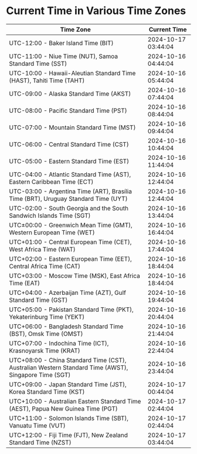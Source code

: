 # Current Time in Various Time Zones

| Time Zone | Current Time |
|-----------|--------------|
| UTC-12:00 - Baker Island Time (BIT) | 2024-10-17 03:44:04 |
| UTC-11:00 - Niue Time (NUT), Samoa Standard Time (SST) | 2024-10-16 04:44:04 |
| UTC-10:00 - Hawaii-Aleutian Standard Time (HAST), Tahiti Time (TAHT) | 2024-10-16 05:44:04 |
| UTC-09:00 - Alaska Standard Time (AKST) | 2024-10-16 07:44:04 |
| UTC-08:00 - Pacific Standard Time (PST) | 2024-10-16 08:44:04 |
| UTC-07:00 - Mountain Standard Time (MST) | 2024-10-16 09:44:04 |
| UTC-06:00 - Central Standard Time (CST) | 2024-10-16 10:44:04 |
| UTC-05:00 - Eastern Standard Time (EST) | 2024-10-16 11:44:04 |
| UTC-04:00 - Atlantic Standard Time (AST), Eastern Caribbean Time (ECT) | 2024-10-16 12:44:04 |
| UTC-03:00 - Argentina Time (ART), Brasília Time (BRT), Uruguay Standard Time (UYT) | 2024-10-16 12:44:04 |
| UTC-02:00 - South Georgia and the South Sandwich Islands Time (SGT) | 2024-10-16 13:44:04 |
| UTC±00:00 - Greenwich Mean Time (GMT), Western European Time (WET) | 2024-10-16 16:44:04 |
| UTC+01:00 - Central European Time (CET), West Africa Time (WAT) | 2024-10-16 17:44:04 |
| UTC+02:00 - Eastern European Time (EET), Central Africa Time (CAT) | 2024-10-16 18:44:04 |
| UTC+03:00 - Moscow Time (MSK), East Africa Time (EAT) | 2024-10-16 18:44:04 |
| UTC+04:00 - Azerbaijan Time (AZT), Gulf Standard Time (GST) | 2024-10-16 19:44:04 |
| UTC+05:00 - Pakistan Standard Time (PKT), Yekaterinburg Time (YEKT) | 2024-10-16 20:44:04 |
| UTC+06:00 - Bangladesh Standard Time (BST), Omsk Time (OMST) | 2024-10-16 21:44:04 |
| UTC+07:00 - Indochina Time (ICT), Krasnoyarsk Time (KRAT) | 2024-10-16 22:44:04 |
| UTC+08:00 - China Standard Time (CST), Australian Western Standard Time (AWST), Singapore Time (SGT) | 2024-10-16 23:44:04 |
| UTC+09:00 - Japan Standard Time (JST), Korea Standard Time (KST) | 2024-10-17 00:44:04 |
| UTC+10:00 - Australian Eastern Standard Time (AEST), Papua New Guinea Time (PGT) | 2024-10-17 02:44:04 |
| UTC+11:00 - Solomon Islands Time (SBT), Vanuatu Time (VUT) | 2024-10-17 02:44:04 |
| UTC+12:00 - Fiji Time (FJT), New Zealand Standard Time (NZST) | 2024-10-17 03:44:04 |
